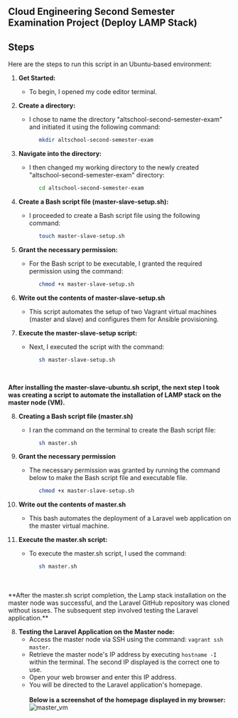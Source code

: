 <h2>Cloud Engineering Second Semester Examination Project (Deploy LAMP Stack)</h2>

<h2>Steps</h2>

Here are the steps to run this script in an Ubuntu-based environment:

1. **Get Started:** 
   - To begin, I opened my code editor terminal.
     
2. **Create a directory:** <br>
   - I chose to name the directory "altschool-second-semester-exam" and initiated it using the following command:
      ```bash
         mkdir altschool-second-semester-exam

3. **Navigate into the directory:**
   - I then changed my working directory to the newly created "altschool-second-semester-exam" directory:
      ```bash
         cd altschool-second-semester-exam
      
4. **Create a Bash script file (master-slave-setup.sh):**
   - I proceeded to create a Bash script file using the following command:
      ```bash
         touch master-slave-setup.sh

5. **Grant the necessary permission:**
   - For the Bash script to be executable, I granted the required permission using the command:
      ```bash
         chmod +x master-slave-setup.sh

6. **Write out the contents of master-slave-setup.sh**
   - This script automates the setup of two Vagrant virtual machines (master and slave) and configures them for Ansible provisioning.
       
7. **Execute the master-slave-setup script:**
   - Next, I executed the script with the command:
     ```bash
        sh master-slave-setup.sh
   <br>
**After installing the master-slave-ubuntu.sh script, the next step I took was creating a script to automate the installation of LAMP stack on the master node (VM).**
   <br>
   
8. **Creating a Bash script file (master.sh)**
   - I ran the command on the terminal to create the Bash script file:
     ```bash
        sh master.sh

9. **Grant the necessary permission**
    - The necessary permission was granted by running the command below to make the Bash script file and executable file.
      ```bash
         chmod +x master-slave-setup.sh

10. **Write out the contents of master.sh**
    - This bash automates the deployment of a Laravel web application on the master virtual machine.
      
11. **Execute the master.sh script:**
      - To execute the master.sh script, I used the command:
         ```bash
            sh master.sh
<br>
<br>
**After the master.sh script completion, the Lamp stack installation on the master node was successful, and the Laravel GitHub repository was cloned without issues. The subsequent step involved testing the Laravel application.**

8. **Testing the Laravel Application on the Master node:**
   - Access the master node via SSH using the command: `vagrant ssh master`.
   - Retrieve the master node's IP address by executing `hostname -I` within the terminal. The second IP displayed is the correct one to         use.
   - Open your web browser and enter this IP address.
   - You will be directed to the Laravel application's homepage.
     <br>
     <br>
     **Below is a screenshot of the homepage displayed in my browser:**
     ![master_vm](https://github.com/EmmanuelInyang/altschool-second-semester/assets/95512710/e0999b82-451e-4bbd-b5a5-83d3a77fdea4)


